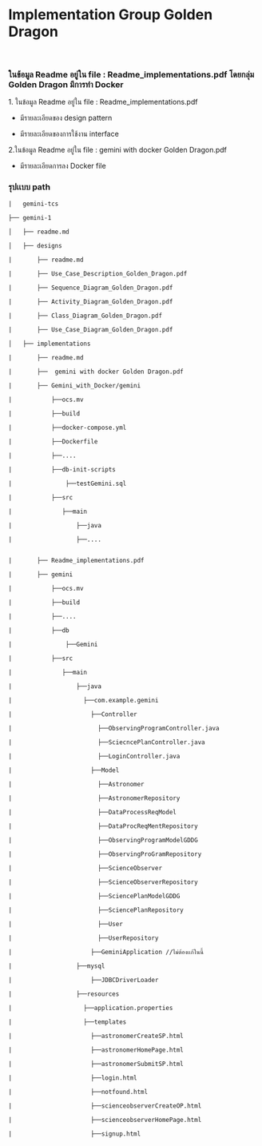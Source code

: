 <h1>Implementation Group Golden Dragon </h1>
<br>

<h3>
    ในข้อมูล Readme อยู่ใน file : Readme_implementations.pdf
    โดยกลุ่ม Golden Dragon มีการทำ Docker
</h3>

<p>
1. ในข้อมูล Readme อยู่ใน file : Readme_implementations.pdf
    
  - มีรายละเอียดของ design pattern
    
- มีรายละเอียดของการใช้งาน interface

2.ในข้อมูล Readme อยู่ใน file : gemini with docker Golden Dragon.pdf

 -  มีรายละเอียดการลง Docker file
</p>


<h3>รุปเเบบ path</h3>


    |   gemini-tcs

    ├── gemini-1
    
    │   ├── readme.md
    
    │   ├── designs 

    |       ├── readme.md

    |       ├── Use_Case_Description_Golden_Dragon.pdf

    |       ├── Sequence_Diagram_Golden_Dragon.pdf

    |       ├── Activity_Diagram_Golden_Dragon.pdf

    |       ├── Class_Diagram_Golden_Dragon.pdf

    |       ├── Use_Case_Diagram_Golden_Dragon.pdf

    │   ├── implementations 

    |       ├── readme.md

    |       ├──  gemini with docker Golden Dragon.pdf

    |       ├── Gemini_with_Docker/gemini

    |           ├──ocs.mv
    
    |           ├──build

    |           ├──docker-compose.yml
    
    |           ├──Dockerfile

    |           ├──....

    |           ├──db-init-scripts

    |               ├──testGemini.sql    

    |           ├──src
    
    |              ├──main

    |                  ├──java

    |                  ├──.... 

    
    |       ├── Readme_implementations.pdf    
    
    |       ├── gemini
    
    |           ├──ocs.mv
    
    |           ├──build
    
    |           ├──....

    |           ├──db

    |               ├──Gemini
    
    |           ├──src
    
    |              ├──main
    
    |                  ├──java
    
    |                    ├──com.example.gemini  
    
    |                      ├──Controller 
    
    |                        ├──ObservingProgramController.java   
    
    |                        ├──SciecncePlanController.java      
    
    |                        ├──LoginController.java            
    
    |                      ├──Model 

    |                        ├──Astronomer

    |                        ├──AstronomerRepository

    |                        ├──DataProcessReqModel

    |                        ├──DataProcReqMentRepository

    |                        ├──ObservingProgramModelGDDG

    |                        ├──ObservingProGramRepository

    |                        ├──ScienceObserver

    |                        ├──ScienceObserverRepository

    |                        ├──SciencePlanModelGDDG

    |                        ├──SciencePlanRepository

    |                        ├──User

    |                        ├──UserRepository
    
    |                      ├──GeminiApplication //ไม่ต้องเเก้ในนี้

    |                  ├──mysql

    |                      ├──JDBCDriverLoader
    
    |                  ├──resources
    
    |                    ├──application.properties
    
    |                    ├──templates
    
    |                      ├──astronomerCreateSP.html

    |                      ├──astronomerHomePage.html

    |                      ├──astronomerSubmitSP.html
    
    |                      ├──login.html 
    
    |                      ├──notfound.html

    |                      ├──scienceobserverCreateOP.html 

    |                      ├──scienceobserverHomePage.html 

    |                      ├──signup.html 

    

